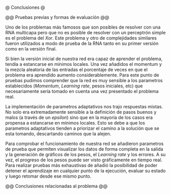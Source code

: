 @ Conclusiones @

@@ Pruebas previas y formas de evaluación @@

Uno de los problemas más famosos que son posibles de resolver con una RNA multicapa pero
que no es posible de resolver con un perceptrón simple es el problema del *Xor*. Este
problema y otro de complejidades similares fueron utilizados a modo de prueba de la RNA
tanto en su primer versión como en la versión final.

Si bien la versión inicial de nuestra red era capaz de aprender el problema, tendía a
estancarse en mínimos locales. Una vez añadidos el momentum y la mezcla aleatoria de las
entradas el porcentaje de veces en que el problema era aprendido aumento considerablemente.
Para este punto de pruebas pudimos comprender que la red es muy sensible a los parametros
establecidos (*Momentum*, *Learning rate*, pesos iniciales, etc) que necesariamente
sería tomado en cuenta una vez presentado el problema real.

La implementación de parametros adaptativos nos trajo respuestas mixtas. No solo era
extremadamente sensible a la definición de pasos buenos y malos (a través de un *epsilon*)
sino que en la mayoría de los casos era propensa a estancarse en mínimos locales. Esto se debe a que los parametros adaptativos tienden a priorizar el camino a la solución que se esta tomando, descartando caminos que la alejen.

Para comprobar el funcionamiento de nuestra red se añadieron parametros de prueba que
permiten visualizar los datos de forma completa en la salida y la generación de gráficos
de los pesos, el *Learning rate* y los errores. A su vez, el progreso de los pesos puede
ser visto gráficamente en tiempo real. Para realizar pruebas más exhaustivas de añadió
la posibilidad de poder detener el aprendizaje en cualquier punto de la ejecución, evaluar
su estado y luego retomar desde ese mismo punto.

@@ Conclusiones relacionadas al problema @@
